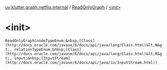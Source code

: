 [uy.klutter.graph.netflix.internal](../index.md) / [ReadOnlyGraph](index.md) / [&lt;init&gt;](.)


# &lt;init&gt;
`ReadOnlyGraph(nodeTypeEnum:&nbsp;[Class](http://docs.oracle.com/javase/6/docs/api/java/lang/Class.html)&lt;N&gt;, relationTypeEnum:&nbsp;[Class](http://docs.oracle.com/javase/6/docs/api/java/lang/Class.html)&lt;R&gt;, input:&nbsp;[InputStream](http://docs.oracle.com/javase/6/docs/api/java/io/InputStream.html))`


